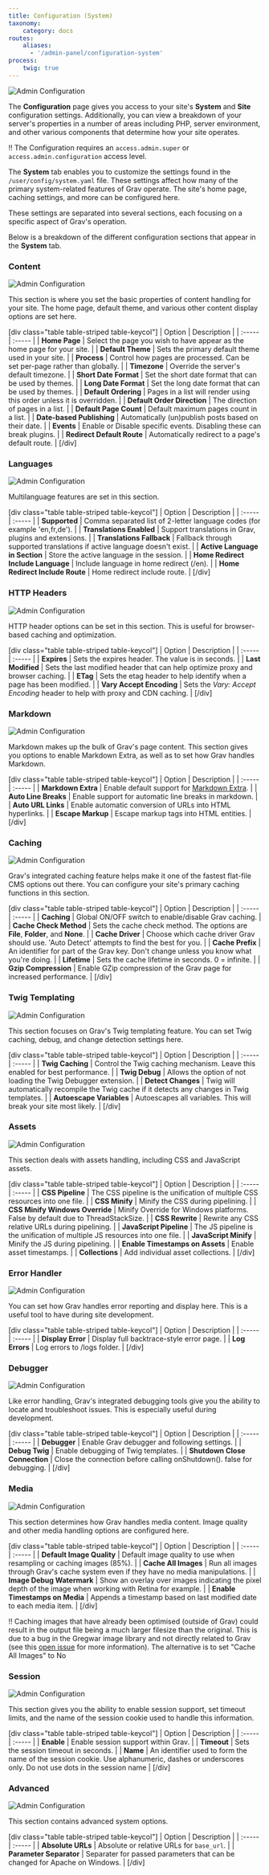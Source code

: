 ```yaml
---
title: Configuration (System)
taxonomy:
    category: docs
routes:
    aliases:
      - '/admin-panel/configuration-system'
process:
    twig: true
---
```


![Admin Configuration](configuration.png?width=2530&classes=shadow)

The **Configuration** page gives you access to your site's **System** and **Site** configuration settings. Additionally, you can view a breakdown of your server's properties in a number of areas including PHP, server environment, and other various components that determine how your site operates.

!! The Configuration requires an `access.admin.super` or `access.admin.configuration` access level.

The **System** tab enables you to customize the settings found in the `/user/config/system.yaml` file. These settings affect how many of the primary system-related features of Grav operate. The site's home page, caching settings, and more can be configured here.

These settings are separated into several sections, each focusing on a specific aspect of Grav's operation.

Below is a breakdown of the different configuration sections that appear in the **System** tab.

### Content

![Admin Configuration](configuration-system-content.png?width=1594&classes=shadow)

This section is where you set the basic properties of content handling for your site. The home page, default theme, and various other content display options are set here.

[div class="table table-striped table-keycol"]
| Option                      | Description                                                                |
| :-----                      | :-----                                                                     |
| **Home Page**               | Select the page you wish to have appear as the home page for your site.    |
| **Default Theme**           | Sets the primary default theme used in your site.                          |
| **Process**                 | Control how pages are processed. Can be set per-page rather than globally. |
| **Timezone**                | Override the server's default timezone.                                    |
| **Short Date Format**       | Set the short date format that can be used by themes.                      |
| **Long Date Format**        | Set the long date format that can be used by themes.                       |
| **Default Ordering**        | Pages in a list will render using this order unless it is overridden.      |
| **Default Order Direction** | The direction of pages in a list.                                          |
| **Default Page Count**      | Default maximum pages count in a list.                                     |
| **Date-based Publishing**   | Automatically (un)publish posts based on their date.                       |
| **Events**                  | Enable or Disable specific events.  Disabling these can break plugins.     |
| **Redirect Default Route**  | Automatically redirect to a page's default route.                          |
[/div]

### Languages

![Admin Configuration](configuration-system-languages.png?width=1662&classes=shadow)

Multilanguage features are set in this section.

[div class="table table-striped table-keycol"]
| Option                             | Description                                                               |
| :-----                             | :-----                                                                    |
| **Supported**                      | Comma separated list of 2-letter language codes (for example 'en,fr,de'). |
| **Translations Enabled**           | Support translations in Grav, plugins and extensions.                     |
| **Translations Fallback**          | Fallback through supported translations if active language doesn't exist. |
| **Active Language in Section**     | Store the active language in the session.                                 |
| **Home Redirect Include Language** | Include language in home redirect (/en).                                  |
| **Home Redirect Include Route**    | Home redirect include route.                                              |
[/div]

### HTTP Headers

![Admin Configuration](configuration-system-http.png?width=1336&classes=shadow)

HTTP header options can be set in this section. This is useful for browser-based caching and optimization.

[div class="table table-striped table-keycol"]
| Option                   | Description                                                                     |
| :-----                   | :-----                                                                          |
| **Expires**              | Sets the expires header. The value is in seconds.                               |
| **Last Modified**        | Sets the last modified header that can help optimize proxy and browser caching. |
| **ETag**                 | Sets the etag header to help identify when a page has been modified.            |
| **Vary Accept Encoding** | Sets the *Vary: Accept Encoding* header to help with proxy and CDN caching.     |
[/div]

### Markdown

![Admin Configuration](configuration-system-markdown.png?width=932&classes=shadow)

Markdown makes up the bulk of Grav's page content. This section gives you options to enable Markdown Extra, as well as to set how Grav handles Markdown.

[div class="table table-striped table-keycol"]
| Option               | Description                                                                                   |
| :-----               | :-----                                                                                        |
| **Markdown Extra**   | Enable default support for [Markdown Extra](https://michelf.ca/projects/php-markdown/extra/). |
| **Auto Line Breaks** | Enable support for automatic line breaks in markdown.                                         |
| **Auto URL Links**   | Enable automatic conversion of URLs into HTML hyperlinks.                                     |
| **Escape Markup**    | Escape markup tags into HTML entities.                                                        |
[/div]

### Caching

![Admin Configuration](configuration-system-caching.png?width=1364&classes=shadow)

Grav's integrated caching feature helps make it one of the fastest flat-file CMS options out there. You can configure your site's primary caching functions in this section.

[div class="table table-striped table-keycol"]
| Option                 | Description                                                                                 |
| :-----                 | :-----                                                                                      |
| **Caching**            | Global ON/OFF switch to enable/disable Grav caching.                                        |
| **Cache Check Method** | Sets the cache check method. The options are **File**, **Folder**, and **None**.            |
| **Cache Driver**       | Choose which cache driver Grav should use. 'Auto Detect' attempts to find the best for you. |
| **Cache Prefix**       | An identifier for part of the Grav key.  Don't change unless you know what you're doing.    |
| **Lifetime**           | Sets the cache lifetime in seconds. 0 = infinite.                                           |
| **Gzip Compression**   | Enable GZip compression of the Grav page for increased performance.                         |
[/div]

### Twig Templating

![Admin Configuration](configuration-system-twig.png?width=906&classes=shadow)

This section focuses on Grav's Twig templating feature. You can set Twig caching, debug, and change detection settings here.

[div class="table table-striped table-keycol"]
| Option                   | Description                                                                                   |
| :-----                   | :-----                                                                                        |
| **Twig Caching**         | Control the Twig caching mechanism. Leave this enabled for best performance.                  |
| **Twig Debug**           | Allows the option of not loading the Twig Debugger extension.                                 |
| **Detect Changes**       | Twig will automatically recompile the Twig cache if it detects any changes in Twig templates. |
| **Autoescape Variables** | Autoescapes all variables. This will break your site most likely.                             |
[/div]

### Assets

![Admin Configuration](configuration-system-assets.png?width=1502&classes=shadow)

This section deals with assets handling, including CSS and JavaScript assets.

[div class="table table-striped table-keycol"]
| Option                          | Description                                                                     |
| :-----                          | :-----                                                                          |
| **CSS Pipeline**                | The CSS pipeline is the unification of multiple CSS resources into one file.    |
| **CSS Minify**                  | Minify the CSS during pipelining.                                               |
| **CSS Minify Windows Override** | Minify Override for Windows platforms. False by default due to ThreadStackSize. |
| **CSS Rewrite**                 | Rewrite any CSS relative URLs during pipelining.                                |
| **JavaScript Pipeline**         | The JS pipeline is the unification of multiple JS resources into one file.      |
| **JavaScript Minify**           | Minify the JS during pipelining.                                                |
| **Enable Timestamps on Assets** | Enable asset timestamps.                                                        |
| **Collections**                 | Add individual asset collections.                                               |
[/div]

### Error Handler

![Admin Configuration](configuration-system-error.png?width=1336&classes=shadow)

You can set how Grav handles error reporting and display here. This is a useful tool to have during site development.

[div class="table table-striped table-keycol"]
| Option            | Description                              |
| :-----            | :-----                                   |
| **Display Error** | Display full backtrace-style error page. |
| **Log Errors**    | Log errors to /logs folder.              |
[/div]

### Debugger

![Admin Configuration](configuration-system-debugger.png?width=950&classes=shadow)

Like error handling, Grav's integrated debugging tools give you the ability to locate and troubleshoot issues. This is especially useful during development.

[div class="table table-striped table-keycol"]
| Option                        | Description                                                            |
| :-----                        | :-----                                                                 |
| **Debugger**                  | Enable Grav debugger and following settings.                           |
| **Debug Twig**                | Enable debugging of Twig templates.                                    |
| **Shutdown Close Connection** | Close the connection before calling onShutdown(). false for debugging. |
[/div]

### Media

![Admin Configuration](configuration-system-media.png?width=1670&classes=shadow)

This section determines how Grav handles media content. Image quality and other media handling options are configured here.

[div class="table table-striped table-keycol"]
| Option                         | Description                                                                                               |
| :-----                         | :-----                                                                                                    |
| **Default Image Quality**      | Default image quality to use when resampling or caching images (85%).                                     |
| **Cache All Images**           | Run all images through Grav's cache system even if they have no media manipulations.                      |
| **Image Debug Watermark**      | Show an overlay over images indicating the pixel depth of the image when working with Retina for example. |
| **Enable Timestamps on Media** | Appends a timestamp based on last modified date to each media item.                                       |
[/div]

!! Caching images that have already been optimised (outside of Grav) could result in the output file being a much larger filesize than the original. This is due to a bug in the Gregwar image library and not directly related to Grav (see this [open issue](https://github.com/Gregwar/Image/issues/115) for more information). The alternative is to set "Cache All Images" to No

### Session

![Admin Configuration](configuration-system-session.png?width=1184&classes=shadow)

This section gives you the ability to enable session support, set timeout limits, and the name of the session cookie used to handle this information.

[div class="table table-striped table-keycol"]
| Option      | Description                                                                                                                                  |
| :-----      | :-----                                                                                                                                       |
| **Enable**  | Enable session support within Grav.                                                                                                          |
| **Timeout** | Sets the session timeout in seconds.                                                                                                         |
| **Name**    | An identifier used to form the name of the session cookie. Use alphanumeric, dashes or underscores only. Do not use dots in the session name |
[/div]

### Advanced

![Admin Configuration](configuration-system-advanced.png?width=1360&classes=shadow)

This section contains advanced system options.

[div class="table table-striped table-keycol"]
| Option                  | Description                                                                |
| :-----                  | :-----                                                                     |
| **Absolute URLs**       | Absolute or relative URLs for `base_url`.                                  |
| **Parameter Separator** | Separater for passed parameters that can be changed for Apache on Windows. |
[/div]